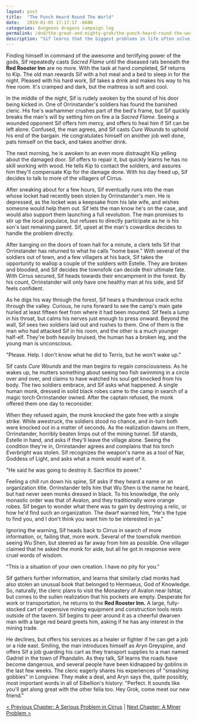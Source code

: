 ```yaml
---
layout: post
title:  "The Punch Heard Round The World"
date:   2019-01-05 17:17:17 -0600
categories: dungeons dragons campaign log
permalink: /dnd/the-great-and-mighty-grok/the-punch-heard-round-the-world
description: "Sif learns that the biggest problems in life often solve themselves"
---
```


Finding himself in command of the awesome and terrifying power of the gods, Sif repeatedly casts *Sacred Flame* until the diseased rats beneath the **Red Rooster Inn** are no more.
With the task at hand completed, Sif returns to Kip.
The old man rewards Sif with a hot meal and a bed to sleep in for the night.
Pleased with his hard work, Sif takes a drink and makes his way to his free room.
It's cramped and dark, but the mattress is soft and cool.

In the middle of the night, Sif is rudely awoken by the sound of his door being kicked in.
One of Orrinstander's soldiers has found the banished cleric.
His foe's warhammer crushes part of the bed's frame, but Sif quickly breaks the man's will by setting him on fire a la *Sacred Flame*.
Seeing a wounded opponent Sif offers him mercy, and offers to heal him if Sif can be left alone.
Confused, the man agrees, and Sif casts *Cure Wounds* to uphold his end of the bargain.
He congratulates himself on another job well done, pats himself on the back, and takes another drink.

The next morning, he is awoken to an even more distraught Kip yelling about the damaged door.
Sif offers to repair it, but quickly learns he has no skill working with wood.
He tells Kip to contact the soldiers, and assures him they'll compensate Kip for the damage done.
With his day freed up, Sif decides to talk to more of the villagers of Cirrus.

After sneaking about for a few hours, Sif eventually runs into the man whose locket had recently been stolen by Orrinstander's men.
He is depressed, as the locket was a keepsake from his late wife, and wishes someone would help them out.
Sif lets the man know he's on the case, and would also support them launching a full revolution.
The man promises to stir up the local populace, but refuses to directly participate as he is his son's last remaining parent.
Sif, upset at the man's cowardice decides to handle the problem directly.

After banging on the doors of town hall for a minute, a clerk tells Sif that Orrinstander has returned to what he calls "home base."
With several of the soldiers out of town, and a few villagers at his back, Sif takes the opportunity to wallop a couple of the soldiers with Estelle.
They are broken and bloodied, and Sif decides the townsfolk can decide their ultimate fate.
With Cirrus secured, Sif heads towards their encampment in the forest.
By his count, Orrinstander will only have one healthy man at his side, and Sif feels confident.

As he digs his way through the forest, Sif hears a thunderous crack echo through the valley.
Curious, he runs forward to see the camp's main gate hurled at least fifteen feet from where it had been mounted.
Sif feels a lump in his throat, but calms his nerves just enough to press onward.
Beyond the wall, Sif sees two soldiers laid out and rushes to them.
One of them is the man who had attacked Sif in his room, and the other is a much younger half-elf.
They're both heavily bruised, the human has a broken leg, and the young man is unconscious.

"Please. Help. I don't know what he did to Terris, but he won't wake up."

Sif casts *Cure Wounds* and the man begins to regain consciousness.
As he wakes up, he mutters something about seeing two fish swimming in a circle over and over, and claims to have watched his soul get knocked from his body.
The two soldiers embrace, and Sif asks what happened.
A single human monk, dressed in solid black robes came to the camp in search of a magic torch Orrinstander owned.
After the captain refused, the monk offered them one day to reconsider.

When they refused again, the monk knocked the gate free with a single strike.
While awestruck, the soldiers stood no chance, and in-turn both were knocked out in a matter of seconds.
As the realization dawns on them, Orrinstander, horribly beaten limps out of the mining tunnel.
Sif stands, Estelle in hand, and asks if they'll leave the village alone.
Seeing the condition they're in, Orrinstander agrees and complains that his torch *Everbright* was stolen.
Sif recognizes the weapon's name as a tool of Nar, Goddess of Light, and asks what a monk would want of it.

"He said he was going to destroy it. Sacrifice its power."

Feeling a chill run down his spine, Sif asks if they heard a name or an organization title.
Orrinstander tells him that Wu Shen is the name he heard, but had never seen monks dressed in black.
To his knowledge, the only monastic order was that of Avalon, and they traditionally wore orange robes.
Sif began to wonder what there was to gain by destroying a relic, or how he'd find such an organization.
The dwarf warned him, "He's the type to find you, and I don't think you want him to be interested in ya."

Ignoring the warning, Sif heads back to Cirrus in search of more information, or, failing that, more work.
Several of the townsfolk mention seeing Wu Shen, but steered as far away from him as possible.
One villager claimed that he asked the monk for aide, but all he got in response were cruel words of wisdom.

"This is a situation of your own creation. I have no pity for you."

Sif gathers further information, and learns that similarly clad monks had also stolen an unusual book that belonged to Hermaeus, God of Knowledge.
So, naturally, the cleric plans to visit the Monastery of Avalon near Ishtar, but comes to the sullen realization that his pockets are empty.
Desperate for work or transportation, he returns to the **Red Rooster Inn.**
A large, fully-stocked cart of expensive mining equipment and construction tools rests outside of the tavern.
Sif begins to peer around it as a cheerful dwarven man with a large red beard greets him, asking if he has any interest in the mining trade.

He declines, but offers his services as a healer or fighter if he can get a job or a ride east.
Smiling, the man introduces himself as Aryn Greyspine, and offers Sif a job guarding his cart as they transport supplies to a man named Gadriel in the town of Phandalin.
As they talk, Sif learns the roads have become dangerous, and several people have been kidnapped by goblins in the last few weeks.
The cleric eagerly shares his experiences of "smashing gobbies" in Longview.
They make a deal, and Aryn says the, quite possibly, most important words in all of Eibellion's history:
"Perfect. It sounds like you'll get along great with the other fella too. Hey Grok, come meet our new friend."

[< Previous Chapter: A Serious Problem in Cirrus](/dnd/the-great-and-mighty-grok/a-serious-problem-in-cirrus)
|
[Next Chapter: A Miner Problem >](/dnd/the-great-and-mighty-grok/a-miner-problem)

